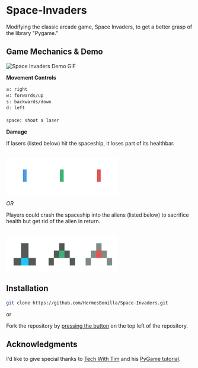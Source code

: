 # Space-Invaders
Modifying the classic arcade game, Space Invaders, to get a better grasp of the library "Pygame."

## Game Mechanics & Demo

![Space Invaders Demo GIF](https://media.giphy.com/media/twfPUhE4wvRZM3fKS3/giphy.gif)

**Movement Controls**

```bash
a: right
w: forwards/up
s: backwards/down
d: left

space: shoot a laser
```

**Damage**

If lasers (listed below) hit the spaceship, it loses part of its healthbar.

<!--Laser PNG Display-->

<br clear="left"/>
<img align="left" width="100" height="100" src="https://github.com/HermesBonilla/Space-Invaders/blob/master/assets/pixel_laser_blue.png">
<img align="left" width="100" height="100" src="https://github.com/HermesBonilla/Space-Invaders/blob/master/assets/pixel_laser_green.png">
<img align="left" width="100" height="100" src="https://github.com/HermesBonilla/Space-Invaders/blob/master/assets/pixel_laser_red.png">
<br clear="left"/>

*OR*

Players could crash the spaceship into the aliens (listed below) to sacrifice health but get rid of the alien in return.

<!--Alien PNG Display-->

<br clear="left"/>
<img align="left" width="100" height="100" src="https://github.com/HermesBonilla/Space-Invaders/blob/master/assets/pixel_ship_blue_small.png">
<img align="left" width="100" height="100" src="https://github.com/HermesBonilla/Space-Invaders/blob/master/assets/pixel_ship_green_small.png">
<img align="left" width="100" height="100" src="https://github.com/HermesBonilla/Space-Invaders/blob/master/assets/pixel_ship_red_small.png">
<br clear="left"/>

## Installation
```bash
git clone https://github.com/HermesBonilla/Space-Invaders.git
```
or

Fork the repository by [pressing the button](https://github.com/HermesBonilla/Space-Invaders/fork) on the top left of the repository.

## Acknowledgments
I'd like to give special thanks to [Tech With Tim](https://www.youtube.com/channel/UC4JX40jDee_tINbkjycV4Sg) and his [PyGame tutorial](https://youtu.be/Q-__8Xw9KTM).
